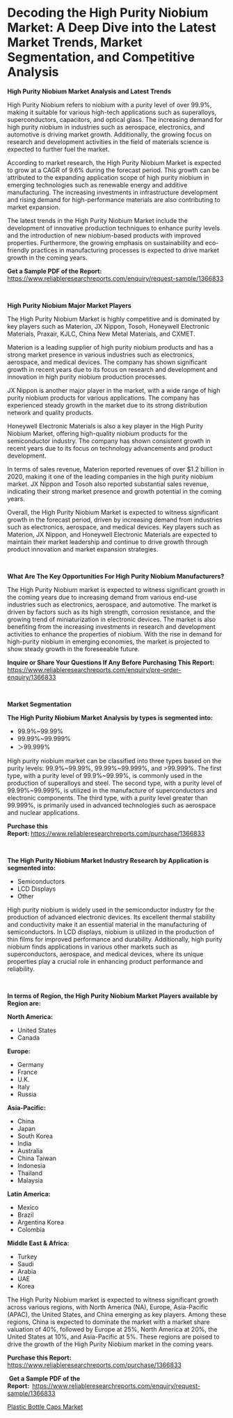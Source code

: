 <p><h1>Decoding the High Purity Niobium Market: A Deep Dive into the Latest Market Trends, Market Segmentation, and Competitive Analysis</h1></p><p><strong>High Purity Niobium Market Analysis and Latest Trends</strong></p>
<p><p>High Purity Niobium refers to niobium with a purity level of over 99.9%, making it suitable for various high-tech applications such as superalloys, superconductors, capacitors, and optical glass. The increasing demand for high purity niobium in industries such as aerospace, electronics, and automotive is driving market growth. Additionally, the growing focus on research and development activities in the field of materials science is expected to further fuel the market.</p><p>According to market research, the High Purity Niobium Market is expected to grow at a CAGR of 9.6% during the forecast period. This growth can be attributed to the expanding application scope of high purity niobium in emerging technologies such as renewable energy and additive manufacturing. The increasing investments in infrastructure development and rising demand for high-performance materials are also contributing to market expansion.</p><p>The latest trends in the High Purity Niobium Market include the development of innovative production techniques to enhance purity levels and the introduction of new niobium-based products with improved properties. Furthermore, the growing emphasis on sustainability and eco-friendly practices in manufacturing processes is expected to drive market growth in the coming years.</p></p>
<p><strong>Get a Sample PDF of the Report:&nbsp;</strong> <a href="https://www.reliableresearchreports.com/enquiry/request-sample/1366833">https://www.reliableresearchreports.com/enquiry/request-sample/1366833</a></p>
<p>&nbsp;</p>
<p><strong>High Purity Niobium Major Market Players</strong></p>
<p><p>The High Purity Niobium Market is highly competitive and is dominated by key players such as Materion, JX Nippon, Tosoh, Honeywell Electronic Materials, Praxair, KJLC, China New Metal Materials, and CXMET. </p><p>Materion is a leading supplier of high purity niobium products and has a strong market presence in various industries such as electronics, aerospace, and medical devices. The company has shown significant growth in recent years due to its focus on research and development and innovation in high purity niobium production processes.</p><p>JX Nippon is another major player in the market, with a wide range of high purity niobium products for various applications. The company has experienced steady growth in the market due to its strong distribution network and quality products.</p><p>Honeywell Electronic Materials is also a key player in the High Purity Niobium Market, offering high-quality niobium products for the semiconductor industry. The company has shown consistent growth in recent years due to its focus on technology advancements and product development.</p><p>In terms of sales revenue, Materion reported revenues of over $1.2 billion in 2020, making it one of the leading companies in the high purity niobium market. JX Nippon and Tosoh also reported substantial sales revenue, indicating their strong market presence and growth potential in the coming years.</p><p>Overall, the High Purity Niobium Market is expected to witness significant growth in the forecast period, driven by increasing demand from industries such as electronics, aerospace, and medical devices. Key players such as Materion, JX Nippon, and Honeywell Electronic Materials are expected to maintain their market leadership and continue to drive growth through product innovation and market expansion strategies.</p></p>
<p>&nbsp;</p>
<p><strong>What Are The Key Opportunities For High Purity Niobium Manufacturers?</strong></p>
<p><p>The High Purity Niobium market is expected to witness significant growth in the coming years due to increasing demand from various end-use industries such as electronics, aerospace, and automotive. The market is driven by factors such as its high strength, corrosion resistance, and the growing trend of miniaturization in electronic devices. The market is also benefiting from the increasing investments in research and development activities to enhance the properties of niobium. With the rise in demand for high-purity niobium in emerging economies, the market is projected to show steady growth in the foreseeable future.</p></p>
<p><strong>Inquire or Share Your Questions If Any Before Purchasing This Report:</strong> <a href="https://www.reliableresearchreports.com/enquiry/pre-order-enquiry/1366833">https://www.reliableresearchreports.com/enquiry/pre-order-enquiry/1366833</a></p>
<p>&nbsp;</p>
<p><strong>Market Segmentation</strong></p>
<p><strong>The High Purity Niobium Market Analysis by types is segmented into:</strong></p>
<p><ul><li>99.9%~99.99%</li><li>99.99%~99.999%</li><li>＞99.999%</li></ul></p>
<p><p>High purity niobium market can be classified into three types based on the purity levels: 99.9%~99.99%, 99.99%~99.999%, and >99.999%. The first type, with a purity level of 99.9%~99.99%, is commonly used in the production of superalloys and steel. The second type, with a purity level of 99.99%~99.999%, is utilized in the manufacture of superconductors and electronic components. The third type, with a purity level greater than 99.999%, is primarily used in advanced technologies such as aerospace and nuclear applications.</p></p>
<p><strong>Purchase this Report:&nbsp;</strong><a href="https://www.reliableresearchreports.com/purchase/1366833">https://www.reliableresearchreports.com/purchase/1366833</a></p>
<p>&nbsp;</p>
<p><strong>The High Purity Niobium Market Industry Research by Application is segmented into:</strong></p>
<p><ul><li>Semiconductors</li><li>LCD Displays</li><li>Other</li></ul></p>
<p><p>High purity niobium is widely used in the semiconductor industry for the production of advanced electronic devices. Its excellent thermal stability and conductivity make it an essential material in the manufacturing of semiconductors. In LCD displays, niobium is utilized in the production of thin films for improved performance and durability. Additionally, high purity niobium finds applications in various other markets such as superconductors, aerospace, and medical devices, where its unique properties play a crucial role in enhancing product performance and reliability.</p></p>
<p>&nbsp;</p>
<p><strong>In terms of Region, the High Purity Niobium Market Players available by Region are:</strong></p>
<p>
    <p> <strong> North America: </strong>
        <ul>
            <li>United States</li>
            <li>Canada</li>
        </ul>
        </p> 
    <p> <strong> Europe: </strong>
        <ul>
            <li>Germany</li>
            <li>France</li>
            <li>U.K.</li>
            <li>Italy</li>
            <li>Russia</li>
        </ul>
        </p> 
    <p> <strong> Asia-Pacific: </strong>
        <ul>
            <li>China</li>
            <li>Japan</li>
            <li>South Korea</li>
            <li>India</li>
            <li>Australia</li>
            <li>China Taiwan</li>
            <li>Indonesia</li>
            <li>Thailand</li>
            <li>Malaysia</li>
        </ul>
        </p> 
    <p> <strong> Latin America: </strong>
        <ul>
            <li>Mexico</li>
            <li>Brazil</li>
            <li>Argentina Korea</li>
            <li>Colombia</li>
        </ul>
        </p> 
    <p> <strong> Middle East & Africa: </strong>
        <ul>
            <li>Turkey</li>
            <li>Saudi</li>
            <li>Arabia</li>
            <li>UAE</li>
            <li>Korea</li>
        </ul>
    </p>
    </p>
<p><p>The High Purity Niobium market is expected to witness significant growth across various regions, with North America (NA), Europe, Asia-Pacific (APAC), the United States, and China emerging as key players. Among these regions, China is expected to dominate the market with a market share valuation of 40%, followed by Europe at 25%, North America at 20%, the United States at 10%, and Asia-Pacific at 5%. These regions are poised to drive the growth of the High Purity Niobium market in the coming years.</p></p>
<p><strong>Purchase this Report: </strong><a href="https://www.reliableresearchreports.com/purchase/1366833">https://www.reliableresearchreports.com/purchase/1366833</a></p>
<p>&nbsp;<strong>Get a Sample PDF of the Report:&nbsp;&nbsp;</strong><a href="https://www.reliableresearchreports.com/enquiry/request-sample/1366833">https://www.reliableresearchreports.com/enquiry/request-sample/1366833</a></p>
<p><strong></strong></p>
<p><p><a href="https://github.com/Krish2023na/Market-Research-Report-List-3/blob/main/plastic-bottle-caps-market.md">Plastic Bottle Caps Market</a></p></p>
